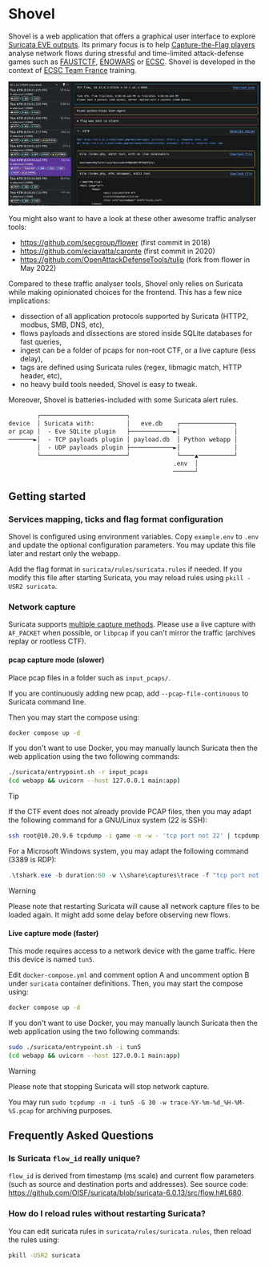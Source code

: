 # Shovel

<!--
Copyright (C) 2023-2024  ANSSI
SPDX-License-Identifier: CC0-1.0
-->

Shovel is a web application that offers a graphical user interface to explore
[Suricata EVE outputs](https://docs.suricata.io/en/suricata-7.0.1/output/eve/eve-json-output.html).
Its primary focus is to help [Capture-the-Flag players](https://en.wikipedia.org/wiki/Capture_the_flag_(cybersecurity))
analyse network flows during stressful and time-limited attack-defense games such as
[FAUSTCTF](https://faustctf.net/), [ENOWARS](https://enowars.com/) or [ECSC](https://ecsc.eu/).
Shovel is developed in the context of
[ECSC Team France](https://ctftime.org/team/159269/) training.

![Shovel during ENOWARS7](./.github/demo.webp)

You might also want to have a look at these other awesome traffic analyser tools:

  - https://github.com/secgroup/flower (first commit in 2018)
  - https://github.com/eciavatta/caronte (first commit in 2020)
  - https://github.com/OpenAttackDefenseTools/tulip (fork from flower in May 2022)

Compared to these traffic analyser tools, Shovel only relies on Suricata while
making opinionated choices for the frontend. This has a few nice implications:

  - dissection of all application protocols supported by Suricata (HTTP2, modbus, SMB, DNS, etc),
  - flows payloads and dissections are stored inside SQLite databases for fast queries,
  - ingest can be a folder of pcaps for non-root CTF, or a live capture (less delay),
  - tags are defined using Suricata rules (regex, libmagic match, HTTP header, etc),
  - no heavy build tools needed, Shovel is easy to tweak.

Moreover, Shovel is batteries-included with some Suricata alert rules.

```
        ┌────────────────────────┐
device  │ Suricata with:         │   eve.db    ┌───────────────┐
or pcap │  - Eve SQLite plugin   ├────────────►│               │
───────►│  - TCP payloads plugin │ payload.db  │ Python webapp │
        │  - UDP payloads plugin ├────────────►│               │
        └────────────────────────┘             └────▲──────────┘
                                              .env  │
                                              ──────┘
```

## Getting started

### Services mapping, ticks and flag format configuration

Shovel is configured using environment variables.
Copy `example.env` to `.env` and update the optional configuration parameters.
You may update this file later and restart only the webapp.

Add the flag format in `suricata/rules/suricata.rules` if needed.
If you modify this file after starting Suricata, you may reload rules using
`pkill -USR2 suricata`.

### Network capture

Suricata supports [multiple capture methods](https://docs.suricata.io/en/suricata-7.0.6/support-status.html#id6).
Please use a live capture with `AF_PACKET` when possible,
or `libpcap` if you can't mirror the traffic (archives replay or rootless CTF).

#### pcap capture mode (slower)

Place pcap files in a folder such as `input_pcaps/`.

If you are continuously adding new pcap, add `--pcap-file-continuous` to
Suricata command line.

Then you may start the compose using:
```bash
docker compose up -d
```

If you don't want to use Docker, you may manually launch Suricata then the web
application using the two following commands:
```bash
./suricata/entrypoint.sh -r input_pcaps
(cd webapp && uvicorn --host 127.0.0.1 main:app)
```

> [!TIP]
> If the CTF event does not already provide PCAP files, then you may adapt the
> following command for a GNU/Linux system (22 is SSH):
> ```bash
> ssh root@10.20.9.6 tcpdump -i game -n -w - 'tcp port not 22' | tcpdump -n -r - -G 30 -w input_pcaps/trace-%Y-%m-%d_%H-%M-%S.pcap
> ```
> For a Microsoft Windows system, you may adapt the following command (3389 is RDP):
> ```powershell
> .\tshark.exe -b duration:60 -w \\share\captures\trace -f "tcp port not 3389"
> ```

> [!WARNING]
> Please note that restarting Suricata will cause all network capture files to
> be loaded again. It might add some delay before observing new flows.

#### Live capture mode (faster)

This mode requires access to a network device with the game traffic.
Here this device is named `tun5`.

Edit `docker-compose.yml` and comment option A and uncomment option B under
`suricata` container definitions.
Then, you may start the compose using:
```bash
docker compose up -d
```

If you don't want to use Docker, you may manually launch Suricata then the web
application using the two following commands:
```bash
sudo ./suricata/entrypoint.sh -i tun5
(cd webapp && uvicorn --host 127.0.0.1 main:app)
```

> [!WARNING]
> Please note that stopping Suricata will stop network capture.

You may run `sudo tcpdump -n -i tun5 -G 30 -w trace-%Y-%m-%d_%H-%M-%S.pcap` for
archiving purposes.

## Frequently Asked Questions

### Is Suricata `flow_id` really unique?

`flow_id` is derived from timestamp (ms scale) and current flow parameters (such
as source and destination ports and addresses). See source code:
<https://github.com/OISF/suricata/blob/suricata-6.0.13/src/flow.h#L680>.

### How do I reload rules without restarting Suricata?

You can edit suricata rules in `suricata/rules/suricata.rules`, then reload the rules
using:
```bash
pkill -USR2 suricata
```
